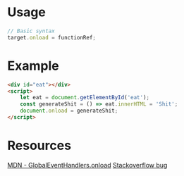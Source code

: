 # Usage
```javascript
// Basic syntax
target.onload = functionRef;
```
# Example
```HTML
<div id="eat"></div>
<script>
    let eat = document.getElementById('eat');
    const generateShit = () => eat.innerHTML = 'Shit';
    document.onload = generateShit;
</script>
```


# Resources
[MDN - GlobalEventHandlers.onload](https://developer.mozilla.org/zh-CN/docs/Web/API/GlobalEventHandlers/onload)
[Stackoverflow bug](https://stackoverflow.com/questions/18369255/window-onload-not-working-for-very-simple-page)
